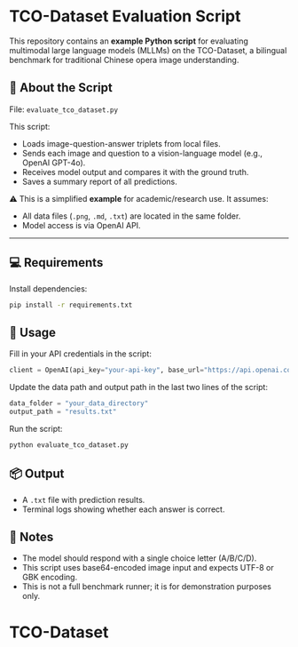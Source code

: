 # TCO-Dataset Evaluation Script

This repository contains an **example Python script** for evaluating multimodal large language models (MLLMs) on the TCO-Dataset, a bilingual benchmark for traditional Chinese opera image understanding.

## 📌 About the Script

File: `evaluate_tco_dataset.py`

This script:
- Loads image-question-answer triplets from local files.
- Sends each image and question to a vision-language model (e.g., OpenAI GPT-4o).
- Receives model output and compares it with the ground truth.
- Saves a summary report of all predictions.

⚠️ This is a simplified **example** for academic/research use. It assumes:
- All data files (`.png`, `.md`, `.txt`) are located in the same folder.
- Model access is via OpenAI API.

---

## 💻 Requirements

Install dependencies:

```bash
pip install -r requirements.txt
```

## 🚀 Usage

Fill in your API credentials in the script:

```python
client = OpenAI(api_key="your-api-key", base_url="https://api.openai.com/v1")
```

Update the data path and output path in the last two lines of the script:

```python
data_folder = "your_data_directory"
output_path = "results.txt"
```

Run the script:

```bash
python evaluate_tco_dataset.py
```

## 📦 Output

- A `.txt` file with prediction results.
- Terminal logs showing whether each answer is correct.

## 📝 Notes

- The model should respond with a single choice letter (A/B/C/D).
- This script uses base64-encoded image input and expects UTF-8 or GBK encoding.
- This is not a full benchmark runner; it is for demonstration purposes only.

# TCO-Dataset
